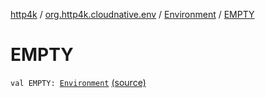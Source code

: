 [http4k](../../index.md) / [org.http4k.cloudnative.env](../index.md) / [Environment](index.md) / [EMPTY](./-e-m-p-t-y.md)

# EMPTY

`val EMPTY: `[`Environment`](index.md) [(source)](https://github.com/http4k/http4k/blob/master/http4k-cloudnative/src/main/kotlin/org/http4k/cloudnative/env/Environment.kt#L42)
